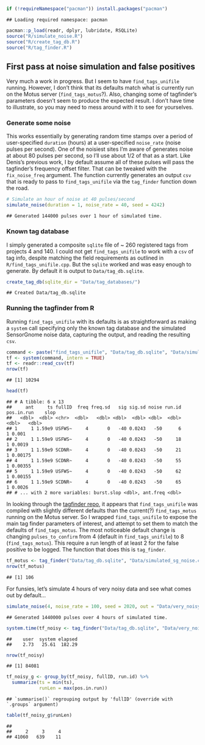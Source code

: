``` r
if (!requireNamespace("pacman")) install.packages("pacman")
```

    ## Loading required namespace: pacman

``` r
pacman::p_load(readr, dplyr, lubridate, RSQLite)
source("R/simulate_noise.R")
source("R/create_tag_db.R")
source("R/tag_finder.R")
```

First pass at noise simulation and false positives
--------------------------------------------------

Very much a work in progress. But I seem to have `find_tags_unifile`
running. However, I don’t think that its defaults match what is
currently run on the Motus server (`find_tags_motus`?). Also, changing
some of tagfinder’s parameters doesn’t seem to produce the expected
result. I don’t have time to illustrate, so you may need to mess around
with it to see for yourselves.

### Generate some noise

This works essentially by generating random time stamps over a period of
user-specified `duration` (hours) at a user-specified `noise_rate`
(noise pulses per second). One of the noisiest sites I’m aware of
generates noise at about 80 pulses per second, so I’ll use about 1/2 of
that as a start. Like Denis’s previous work, I by default assume all of
these pulses will pass the tagfinder’s frequency offset filter. That can
be tweaked with the `fix_noise_freq` argument. The function currently
generates an output `csv` that is ready to pass to `find_tags_unifile`
via the `tag_finder` function down the road.

``` r
# Simulate an hour of noise at 40 pulses/second
simulate_noise(duration = 1, noise_rate = 40, seed = 4242)
```

    ## Generated 144000 pulses over 1 hour of simulated time.

### Known tag database

I simply generated a composite `sqlite` file of \~ 260 registered tags
from projects 4 and 140. I could not get `find_tags_unifile` to work
with a `csv` of tag info, despite matching the field requirements as
outlined in `R/find_tags_unifile.cpp`. But the `sqlite` worked and was
easy enough to generate. By default it is output to
`Data/tag_db.sqlite`.

``` r
create_tag_db(sqlite_dir = "Data/tag_databases/")
```

    ## Created Data/tag_db.sqlite

### Running the tagfinder from R

Running `find_tags_unifile` with its defaults is as straightforward as
making a `system` call specifying only the known tag database and the
simulated SensorGnome noise data, capturing the output, and reading the
resulting `csv`.

``` r
command <- paste("find_tags_unifile", "Data/tag_db.sqlite", "Data/simulated_sg_noise.csv")
tf <- system(command, intern = TRUE)
tf <- readr::read_csv(tf)
nrow(tf)
```

    ## [1] 10294

``` r
head(tf)
```

    ## # A tibble: 6 x 13
    ##     ant     ts fullID  freq freq.sd   sig sig.sd noise run.id pos.in.run    slop
    ##   <dbl>  <dbl> <chr>  <dbl>   <dbl> <dbl>  <dbl> <dbl>  <dbl>      <dbl>   <dbl>
    ## 1     1 1.59e9 USFWS~     4       0   -40 0.0243   -50      6          1 0.001  
    ## 2     1 1.59e9 USFWS~     4       0   -40 0.0243   -50     18          1 0.0019 
    ## 3     1 1.59e9 SCDNR~     4       0   -40 0.0243   -50     21          1 0.00175
    ## 4     1 1.59e9 SCDNR~     4       0   -40 0.0243   -50     55          1 0.00355
    ## 5     1 1.59e9 USFWS~     4       0   -40 0.0243   -50     62          1 0.00155
    ## 6     1 1.59e9 SCDNR~     4       0   -40 0.0243   -50     65          1 0.0026 
    ## # ... with 2 more variables: burst.slop <dbl>, ant.freq <dbl>

In looking through the [tagfinder
repo](https://github.com/MotusWTS/find_tags), it appears that
`find_tags_unifile` was compiled with slightly different defaults than
the current(?) `find_tags_motus` running on the Motus server. So I
wrapped `find_tags_unifile` to expose the main tag finder parameters of
interest, and attempt to set them to match the defaults of
`find_tags_motus`. The most noticeable default change is changing
`pulses_to_confirm` from 4 (default in `find_tags_unifile`) to 8
(`find_tags_motus`). This require a run length of at least 2 for the
false positive to be logged. The function that does this is
`tag_finder`.

``` r
tf_motus <- tag_finder("Data/tag_db.sqlite", "Data/simulated_sg_noise.csv")
nrow(tf_motus)
```

    ## [1] 106

For funsies, let’s simulate 4 hours of very noisy data and see what
comes out by default…

``` r
simulate_noise(4, noise_rate = 100, seed = 2020, out = "Data/very_noisy.csv")
```

    ## Generated 1440000 pulses over 4 hours of simulated time.

``` r
system.time(tf_noisy <- tag_finder("Data/tag_db.sqlite", "Data/very_noisy.csv"))
```

    ##    user  system elapsed 
    ##    2.73   25.61  182.29

``` r
nrow(tf_noisy)
```

    ## [1] 84081

``` r
tf_noisy_g <- group_by(tf_noisy, fullID, run.id) %>%
  summarize(ts = min(ts),
            runLen = max(pos.in.run))
```

    ## `summarise()` regrouping output by 'fullID' (override with `.groups` argument)

``` r
table(tf_noisy_g$runLen)
```

    ## 
    ##     2     3     4 
    ## 41060   639    11
